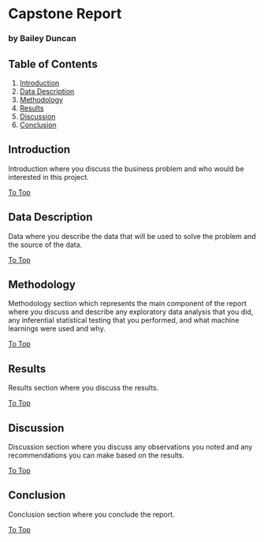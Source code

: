 # Capstone Report
### by Bailey Duncan

## Table of Contents
1. [Introduction](#introduction)
2. [Data Description](#data-description)
3. [Methodology](#methodology)
4. [Results](#results)
5. [Discussion](#discussion)
6. [Conclusion](#conclusion)

## Introduction
Introduction where you discuss the business problem and who would be interested in this project.

[To Top](#table-of-contents)

## Data Description
Data where you describe the data that will be used to solve the problem and the source of the data.

[To Top](#table-of-contents)

## Methodology 
Methodology section which represents the main component of the report where you discuss and describe any exploratory data analysis that you did, any inferential statistical testing that you performed, and what machine learnings were used and why.

[To Top](#table-of-contents)

## Results 
Results section where you discuss the results.

[To Top](#table-of-contents)

## Discussion 
Discussion section where you discuss any observations you noted and any recommendations you can make based on the results.

[To Top](#table-of-contents)

## Conclusion 
Conclusion section where you conclude the report.

[To Top](#table-of-contents)
